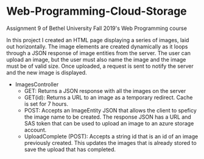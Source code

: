 # Web-Programming-Cloud-Storage
Assignment 9 of Bethel University Fall 2019's Web Programming course

In this project I created an HTML page displaying a series of images, laid out
horizontally. The image elements are created dynamically as it loops through a
JSON response of image entities from the server. The user can upload an image,
but the user must also name the image and the image must be of valid size. Once
uploaded, a request is sent to notify the server and the new image is displayed.

- ImagesController
  - GET: Returns a JSON response with all the images on the server
  - GET(id): Returns a URL to an image as a temporary redirect. Cache is set for 7 hours.
  - POST: Accepts an ImageEntity JSON that allows the client to speficy the image
  name to be created. The response JSON has a URL and SAS token that can be used
  to upload an image to an azure storage account.
  - UploadComplete (POST): Accepts a string id that is an id of an image previously
  created. This updates the images that is already stored to save the upload that has completed.
